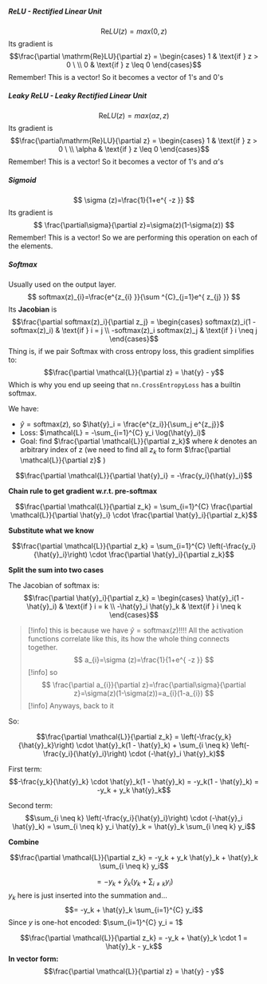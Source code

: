 ##### ReLU - Rectified Linear Unit
$$
\mathrm{Re}LU(z)=max(0, z)
$$
Its gradient is
$$\frac{\partial \mathrm{Re}LU}{\partial z} = \begin{cases} 1 & \text{if } z > 0 \ \\
 0 & \text{if } z \leq 0 \end{cases}$$
 Remember! This is a vector! So it becomes a vector of 1's and 0's

##### Leaky ReLU - Leaky Rectified Linear Unit
$$
\mathrm{Re}LU(z)=max(\alpha z, z)
$$
Its gradient is
$$\frac{\partial\mathrm{Re}LU}{\partial z} = \begin{cases} 1 & \text{if } z > 0 \ \\
 \alpha & \text{if } z \leq 0 \end{cases}$$
 Remember! This is a vector! So it becomes a vector of 1's and  $\alpha$'s
##### Sigmoid
$$
\sigma (z)=\frac{1}{1+e^{ -z }}
$$
Its gradient is
$$
\frac{\partial\sigma}{\partial z}=\sigma(z)(1-\sigma(z))
$$
Remember! This is a vector! So we are performing this operation on each of the elements.
##### Softmax
Usually used on the output layer.
$$
softmax(z)_{i}=\frac{e^{z_{i} }}{\sum ^{C}_{j=1}e^{ z_{j} }}
$$
Its **Jacobian** is
$$\frac{\partial softmax(z)_i}{\partial z_j} = \begin{cases} softmax(z)_i(1 - softmax(z)_i) & \text{if } i = j \\
 -softmax(z)_i softmax(z)_j & \text{if } i \neq j \end{cases}$$
Thing is, if we pair Softmax with cross entropy loss, this gradient simplifies to:
$$\frac{\partial \mathcal{L}}{\partial z} = \hat{y} - y$$
Which is why you end up seeing that `nn.CrossEntropyLoss` has a builtin softmax.

We have:

- $\hat{y} = \text{softmax}(z)$, so $\hat{y}_i = \frac{e^{z_i}}{\sum_j e^{z_j}}$
- Loss: $\mathcal{L} = -\sum_{i=1}^{C} y_i \log(\hat{y}_i)$
- Goal: find $\frac{\partial \mathcal{L}}{\partial z_k}$ where $k$ denotes an arbitrary index of z (we need to find all $z_{k}$ to form $\frac{\partial \mathcal{L}}{\partial z}$ )

$$\frac{\partial \mathcal{L}}{\partial \hat{y}_i} = -\frac{y_i}{\hat{y}_i}$$

**Chain rule to get gradient w.r.t. pre-softmax**

$$\frac{\partial \mathcal{L}}{\partial z_k} = \sum_{i=1}^{C} \frac{\partial \mathcal{L}}{\partial \hat{y}_i} \cdot \frac{\partial \hat{y}_i}{\partial z_k}$$

**Substitute what we know**

$$\frac{\partial \mathcal{L}}{\partial z_k} = \sum_{i=1}^{C} \left(-\frac{y_i}{\hat{y}_i}\right) \cdot \frac{\partial \hat{y}_i}{\partial z_k}$$

**Split the sum into two cases**

The Jacobian of softmax is: $$\frac{\partial \hat{y}_i}{\partial z_k} = \begin{cases} \hat{y}_i(1 - \hat{y}_i) & \text{if } i = k \\ -\hat{y}_i \hat{y}_k & \text{if } i \neq k \end{cases}$$
> [!info] this is because we have $\hat{y} = \text{softmax}(z)$!!!! All the activation functions correlate like this, its how the whole thing connects together.
$$
a_{i}=\sigma (z)=\frac{1}{1+e^{ -z }}
$$
>[!info] so
$$
\frac{\partial a_{i}}{\partial z}=\frac{\partial\sigma}{\partial z}=\sigma(z)(1-\sigma(z))=a_{i}(1-a_{i})
$$
>[!info] Anyways, back to it

So:

$$\frac{\partial \mathcal{L}}{\partial z_k} = \left(-\frac{y_k}{\hat{y}_k}\right) \cdot \hat{y}_k(1 - \hat{y}_k) + \sum_{i \neq k} \left(-\frac{y_i}{\hat{y}_i}\right) \cdot (-\hat{y}_i \hat{y}_k)$$

First term: $$-\frac{y_k}{\hat{y}_k} \cdot \hat{y}_k(1 - \hat{y}_k) = -y_k(1 - \hat{y}_k) = -y_k + y_k \hat{y}_k$$

Second term: $$\sum_{i \neq k} \left(-\frac{y_i}{\hat{y}_i}\right) \cdot (-\hat{y}_i \hat{y}_k) = \sum_{i \neq k} y_i \hat{y}_k = \hat{y}_k \sum_{i \neq k} y_i$$

**Combine**

$$\frac{\partial \mathcal{L}}{\partial z_k} = -y_k + y_k \hat{y}_k + \hat{y}_k \sum_{i \neq k} y_i$$

$$= -y_k + \hat{y}_k\left(y_k + \sum_{i \neq k} y_i\right)$$
$y_{k}$ here is just inserted into the summation and...
$$= -y_k + \hat{y}_k \sum_{i=1}^{C} y_i$$
Since $y$ is one-hot encoded: $\sum_{i=1}^{C} y_i = 1$

$$\frac{\partial \mathcal{L}}{\partial z_k} = -y_k + \hat{y}_k \cdot 1 = \hat{y}_k - y_k$$
**In vector form:**
$$\frac{\partial \mathcal{L}}{\partial z} = \hat{y} - y$$

